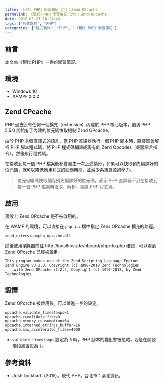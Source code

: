 ```yaml
---
title: 《現代 PHP》學習筆記（六）：Zend OPcache
permalink: 《現代-PHP》學習筆記（六）：Zend-OPcache
date: 2018-05-23 10:24:48
tags: ["程式寫作", "PHP"]
categories: ["程式寫作", "PHP", "《現代 PHP》學習筆記"]
---
```


## 前言

本文為《現代 PHP》一書的學習筆記。

## 環境

- Windows 10
- XAMPP 3.2.2

## Zend OPcache

PHP 過去沒有任何一個擴充（extension）內建於 PHP 核心版本，直到 PHP 5.5.0 開始有了內建的位元碼快取機制 Zend OPcache。

由於 PHP 是個直譯式的語言，當 PHP 直譯器執行一個 PHP 腳本時，直譯器會解析 PHP 腳本程式碼，將 PHP 程式碼編譯成現有的 Zend Opcodes（機器語言指令），然後執行程式碼。

在接收到每一個 PHP 檔案後都會發生一次上述情形，如果可以快取預先編譯好的位元碼，就可以降低應用程式的回應時間，並減少系統資源的壓力。

> 位元組編碼快取儲存預先編譯好的位元碼，表示 PHP 直譯器不用在接收到每一個 PHP 檔案時讀取、解析、編譯 PHP 程式碼。

## 啟用

預設上 Zend OPcache 是不被啟用的。

在 WAMP 的環境，可以直接在 `php.ini` 檔中指定 Zend OPcache 擴充的路徑。

```
zend_extension=php_opcache.dll
```

然後使用瀏覽器前往 http://localhost/dashboard/phpinfo.php 確認，可以看到 Zend OPcache 已經被啟用。

```
This program makes use of the Zend Scripting Language Engine:
Zend Engine v3.2.0, Copyright (c) 1998-2018 Zend Technologies
    with Zend OPcache v7.2.4, Copyright (c) 1999-2018, by Zend Technologies
```

## 設置

Zend OPcache 被啟用後，可以做進一步的設定。

```ENV
opcache.validate_timestamps=1
opcache.revalidate_freq=0
opcache.memory_consumption=64
opcache.interned_strings_buffer=16
opcache.max_accelerated_files=4000
```

- `validate_timestamps` 設定為 `0` 時，PHP 腳本的變化會被忽略，若是在開發階段建議設為 `1`。

## 參考資料

- Josh Lockhart（2015）。現代 PHP。台北市：碁峯資訊。

